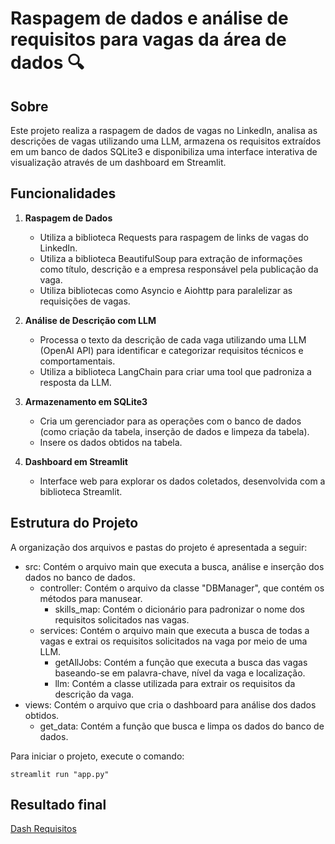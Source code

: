 # Raspagem de dados e análise de requisitos para vagas da área de dados :mag:

## Sobre

Este projeto realiza a raspagem de dados de vagas no LinkedIn, analisa as descrições de vagas utilizando uma LLM, armazena os requisitos extraídos em um banco de dados SQLite3 e disponibiliza uma interface interativa de visualização através de um dashboard em Streamlit.

## Funcionalidades

1. **Raspagem de Dados**
   - Utiliza a biblioteca Requests para raspagem de links de vagas do LinkedIn.
   - Utiliza a biblioteca BeautifulSoup para extração de informações como título, descrição e a empresa responsável pela publicação da vaga.
   - Utiliza bibliotecas como Asyncio e Aiohttp para paralelizar as requisições de vagas.

2. **Análise de Descrição com LLM**
   - Processa o texto da descrição de cada vaga utilizando uma LLM (OpenAI API) para identificar e categorizar requisitos técnicos e comportamentais.
   - Utiliza a biblioteca LangChain para criar uma tool que padroniza a resposta da LLM.

3. **Armazenamento em SQLite3**
   - Cria um gerenciador para as operações com o banco de dados (como criação da tabela, inserção de dados e limpeza da tabela).
   - Insere os dados obtidos na tabela.

4. **Dashboard em Streamlit**
   - Interface web para explorar os dados coletados, desenvolvida com a biblioteca Streamlit.

## Estrutura do Projeto

A organização dos arquivos e pastas do projeto é apresentada a seguir:

- src: Contém o arquivo main que executa a busca, análise e inserção dos dados no banco de dados.
  - controller: Contém o arquivo da classe "DBManager", que contém os métodos para manusear.
    - skills_map: Contém o dicionário para padronizar o nome dos requisitos solicitados nas vagas.
  - services: Contém o arquivo main que executa a busca de todas a vagas e extrai os requisitos solicitados na vaga por meio de uma LLM.
    - getAllJobs: Contém a função que executa a busca das vagas baseando-se em palavra-chave, nível da vaga e localização.
    - llm: Contém a classe utilizada para extrair os requisitos da descrição da vaga.
- views: Contém o arquivo que cria o dashboard para análise dos dados obtidos.
  - get_data: Contém a função que busca e limpa os dados do banco de dados.

Para iniciar o projeto, execute o comando:  

    streamlit run "app.py"

## Resultado final

[Dash Requisitos](https://github.com/user-attachments/assets/31a7a14a-d4b3-4d7c-a8e0-3628a982d001)
